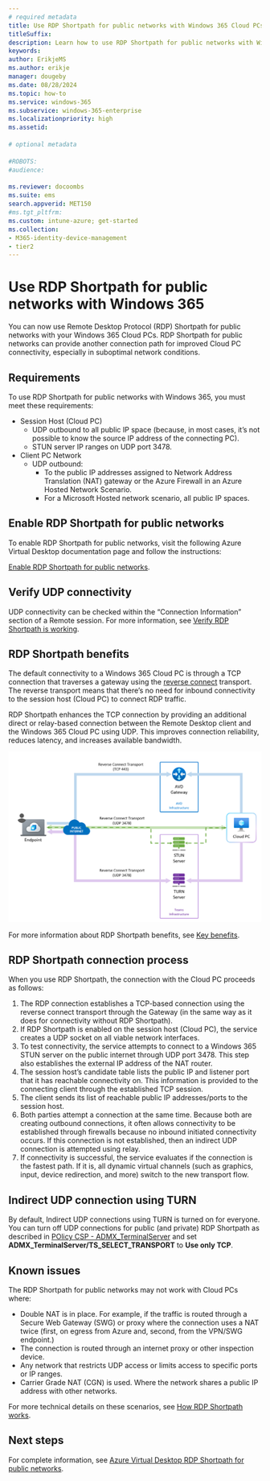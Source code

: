 ```yaml
---
# required metadata
title: Use RDP Shortpath for public networks with Windows 365 Cloud PCs.
titleSuffix:
description: Learn how to use RDP Shortpath for public networks with Windows 365 Cloud PCs.
keywords:
author: ErikjeMS  
ms.author: erikje
manager: dougeby
ms.date: 08/28/2024
ms.topic: how-to
ms.service: windows-365
ms.subservice: windows-365-enterprise
ms.localizationpriority: high
ms.assetid: 

# optional metadata

#ROBOTS:
#audience:

ms.reviewer: docoombs
ms.suite: ems
search.appverid: MET150
#ms.tgt_pltfrm:
ms.custom: intune-azure; get-started
ms.collection:
- M365-identity-device-management
- tier2
---
```


# Use RDP Shortpath for public networks with Windows 365  

You can now use Remote Desktop Protocol (RDP) Shortpath for public networks with your Windows 365 Cloud PCs. RDP Shortpath for public networks can provide another connection path for improved Cloud PC connectivity, especially in suboptimal network conditions.

## Requirements

To use RDP Shortpath for public networks with Windows 365, you must meet these requirements:

- Session Host (Cloud PC)
  - UDP outbound to all public IP space (because, in most cases, it’s not possible to know the source IP address of the connecting PC).
  - STUN server IP ranges on UDP port 3478.
- Client PC Network  
  - UDP outbound:  
    - To the public IP addresses assigned to Network Address Translation (NAT) gateway or the Azure Firewall in an Azure Hosted Network Scenario.
    - For a Microsoft Hosted network scenario, all public IP spaces.

## Enable RDP Shortpath for public networks

To enable RDP Shortpath for public networks, visit the following Azure Virtual Desktop documentation page and follow the instructions:

[Enable RDP Shortpath for public networks](/azure/virtual-desktop/rdp-shortpath?tabs=public-networks).

## Verify UDP connectivity

UDP connectivity can be checked within the “Connection Information” section of a Remote session. For more information, see [Verify RDP Shortpath is working](/azure/virtual-desktop/configure-rdp-shortpath?tabs=public-networks#verify-rdp-shortpath-is-working).

## RDP Shortpath benefits

The default connectivity to a Windows 365 Cloud PC is through a TCP connection that traverses a gateway using the [reverse connect](/azure/virtual-desktop/network-connectivity) transport. The reverse transport means that there’s no need for inbound connectivity to the session host (Cloud PC) to connect RDP traffic.

RDP Shortpath enhances the TCP connection by providing an additional direct or relay-based connection between the Remote Desktop client and the Windows 365 Cloud PC using UDP. This improves connection reliability, reduces latency, and increases available bandwidth.

![Diagram of RDP Shortpath process](./media/rdp-shortpath-public-networks/rdp-shortpath-diagram.png)

For more information about RDP Shortpath benefits, see [Key benefits](/azure/virtual-desktop/rdp-shortpath?tabs=public-networks#key-benefits).

## RDP Shortpath connection process

When you use RDP Shortpath, the connection with the Cloud PC proceeds as follows:

1. The RDP connection establishes a TCP-based connection using the reverse connect transport through the Gateway (in the same way as it does for connectivity without RDP Shortpath).
2. If RDP Shortpath is enabled on the session host (Cloud PC), the service creates a UDP socket on all viable network interfaces.
3. To test connectivity, the service attempts to connect to a Windows 365 STUN server on the public internet through UDP port 3478. This step also establishes the external IP address of the NAT router.
4. The session host’s candidate table lists the public IP and listener port that it has reachable connectivity on. This information is provided to the connecting client through the established TCP session.
5. The client sends its list of reachable public IP addresses/ports to the session host.
6. Both parties attempt a connection at the same time. Because both are creating outbound connections, it often allows connectivity to be established through firewalls because no inbound initiated connectivity occurs. If this connection is not established, then an indirect UDP connection is attempted using relay.
7. If connectivity is successful, the service evaluates if the connection is the fastest path. If it is, all dynamic virtual channels (such as graphics, input, device redirection, and more) switch to the new transport flow.

## Indirect UDP connection using TURN

By default, Indirect UDP connections using TURN is turned on for everyone. You can turn off UDP connections for public (and private) RDP Shortpath as described in [POlicy CSP - ADMX_TerminalServer](/windows/client-management/mdm/policy-csp-admx-terminalserver#admx-terminalserver-ts_select_transport) and set **ADMX_TerminalServer/TS_SELECT_TRANSPORT** to **Use only TCP**.

## Known issues

The RDP Shortpath for public networks may not work with Cloud PCs where:

- Double NAT is in place. For example, if the traffic is routed through a Secure Web Gateway (SWG) or proxy where the connection uses a NAT twice (first, on egress from Azure and, second, from the VPN/SWG endpoint.)
- The connection is routed through an internet proxy or other inspection device.
- Any network that restricts UDP access or limits access to specific ports or IP ranges.
- Carrier Grade NAT (CGN) is used. Where the network shares a public IP address with other networks.

For more technical details on these scenarios, see [How RDP Shortpath works](/azure/virtual-desktop/rdp-shortpath?tabs=public-networks#how-rdp-shortpath-works).

## Next steps

For complete information, see [Azure Virtual Desktop RDP Shortpath for public networks](/azure/virtual-desktop/rdp-shortpath?tabs=public-networks).
